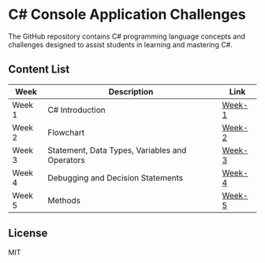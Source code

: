 # C# Console Application Challenges

The GitHub repository contains C# programming language concepts and challenges designed to assist students in learning and mastering C#.

## Content List

| Week | Description | Link 
| ------ | ------ | ------ |
| Week 1 | C# Introduction | [Week-1](https://github.com/BuenoIT/csharp-console-challenges/tree/main/Week_1)|
| Week 2 | Flowchart | [Week-2](https://github.com/BuenoIT/csharp-console-challenges/tree/main/Week_2)|
| Week 3 | Statement, Data Types, Variables and Operators | [Week-3](https://github.com/BuenoIT/csharp-console-challenges/tree/main/Week_3)|
| Week 4 | Debugging and Decision Statements | [Week-4](https://github.com/BuenoIT/csharp-console-challenges/tree/main/Week_4)|
| Week 5 | Methods | [Week-5](https://github.com/BuenoIT/csharp-console-challenges/tree/main/Week_5)|


## License

MIT
